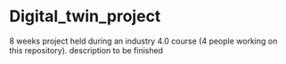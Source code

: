 # Digital_twin_project
8 weeks project held during an industry 4.0 course (4 people working on this repository). description to be finished
